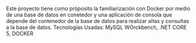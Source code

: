 Este proyecto tiene como próposito la familiarización con Docker por medio de una base de datos en conetedor y una aplicación de consola que depende del contenedor de la base de datos para realizar altas y consultas a la base de datos.
Tecnologías Usadas:
MySQL WOrckbench, .NET CORE 5, DOCKER
